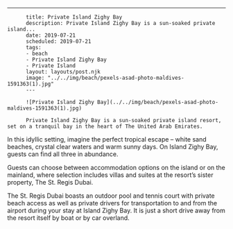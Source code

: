 ---
          title: Private Island Zighy Bay
          description: Private Island Zighy Bay is a sun-soaked private island...
          date: 2019-07-21
          scheduled: 2019-07-21
          tags:
          - beach
          - Private Island Zighy Bay
          - Private Island
          layout: layouts/post.njk
          image: "../../img/beach/pexels-asad-photo-maldives-1591363(1).jpg"
          ---
          
          ![Private Island Zighy Bay](../../img/beach/pexels-asad-photo-maldives-1591363(1).jpg)
          
          Private Island Zighy Bay is a sun-soaked private island resort, set on a tranquil bay in the heart of The United Arab Emirates.

In this idyllic setting, imagine the perfect tropical escape – white sand beaches, crystal clear waters and warm sunny days. On Island Zighy Bay, guests can find all three in abundance.

Guests can choose between accommodation options on the island or on the mainland, where selection includes villas and suites at the resort’s sister property, The St. Regis Dubai.

The St. Regis Dubai boasts an outdoor pool and tennis court with private beach access as well as private drivers for transportation to and from the airport during your stay at Island Zighy Bay. It is just a short drive away from the resort itself by boat or by car overland.